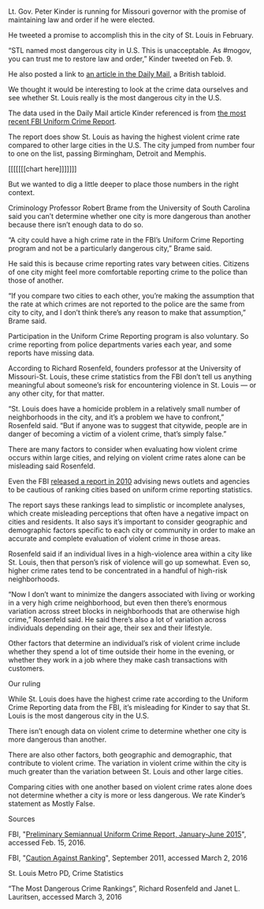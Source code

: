 Lt. Gov. Peter Kinder is running for Missouri governor with the promise of maintaining law and order if he were elected. 

He tweeted a promise to accomplish this in the city of St. Louis in February.

“STL named most dangerous city in U.S. This is unacceptable. As #mogov, you can trust me to restore law and order,” Kinder tweeted on Feb. 9.

He also posted a link to [an article in the Daily Mail](http://www.dailymail.co.uk/news/article-3437350/St-Louis-takes-number-one-spot-FBI-s-violent-cities-state.html), a British tabloid.

We thought it would be interesting to look at the crime data ourselves and see whether St. Louis really is the most dangerous city in the U.S.

The data used in the Daily Mail article Kinder referenced is from [the most recent FBI Uniform Crime Report](https://www.fbi.gov/about-us/cjis/ucr/crime-in-the-u.s/2015/preliminary-semiannual-uniform-crime-report-januaryjune-2015/home).

The report does show St. Louis as having the highest violent crime rate compared to other large cities in the U.S. The city jumped from number four to one on the list, passing Birmingham, Detroit and Memphis.

[[[[[[[chart here]]]]]]]

But we wanted to dig a little deeper to place those numbers in the right context. 

Criminology Professor Robert Brame from the University of South Carolina said you can’t determine whether one city is more dangerous than another because there isn’t enough data to do so.

“A city could have a high crime rate in the FBI’s Uniform Crime Reporting program and not be a particularly dangerous city,” Brame said.

He said this is because crime reporting rates vary between cities. Citizens of one city might feel more comfortable reporting crime to the police than those of another. 

“If you compare two cities to each other, you’re making the assumption that the rate at which crimes are not reported to the police are the same from city to city, and I don’t think there’s any reason to make that assumption,” Brame said.

Participation in the Uniform Crime Reporting program is also voluntary. So crime reporting from police departments varies each year, and some reports have missing data.

According to Richard Rosenfeld, founders professor at the University of Missouri-St. Louis,  these crime statistics from the FBI don’t tell us anything meaningful about someone’s risk for encountering violence in St. Louis — or any other city, for that matter.

“St. Louis does have a homicide problem in a relatively small number of neighborhoods in the city, and it’s a problem we have to confront,” Rosenfeld said. “But if anyone was to suggest that citywide, people are in danger of becoming a victim of a violent crime, that’s simply false.”

There are many factors to consider when evaluating how violent crime occurs within large cities, and relying on violent crime rates alone can be misleading said Rosenfeld.

Even the FBI [released a report in 2010](https://www.fbi.gov/about-us/cjis/ucr/crime-in-the-u.s/2010/crime-in-the-u.s.-2010/caution-against-ranking) advising news outlets and agencies to be cautious of ranking cities based on uniform crime reporting statistics.

The report says these rankings lead to simplistic or incomplete analyses, which create misleading perceptions that often have a negative impact on cities and residents. It also says it’s important to consider geographic and demographic factors specific to each city or community in order to make an accurate and complete evaluation of violent crime in those areas.

Rosenfeld said if an individual lives in a high-violence area within a city like St. Louis, then that person’s risk of violence will go up somewhat. Even so, higher crime rates tend to be concentrated in a handful of high-risk neighborhoods.

“Now I don’t want to minimize the dangers associated with living or working in a very high crime neighborhood, but even then there’s enormous variation across street blocks in neighborhoods that are otherwise high crime,” Rosenfeld said. He said there’s also a lot of variation across individuals depending on their age, their sex and their lifestyle.

Other factors that determine an individual’s risk of violent crime include whether they spend a lot of time outside their home in the evening, or whether they work in a job where they make cash transactions with customers.

Our ruling

While St. Louis does have the highest crime rate according to the Uniform Crime Reporting data from the FBI, it’s misleading for Kinder to say that St. Louis is the most dangerous city in the U.S.

There isn’t enough data on violent crime to determine whether one city is more dangerous than another.

There are also other factors, both geographic and demographic, that contribute to violent crime. The variation in violent crime within the city is much greater than the variation between St. Louis and other large cities.

Comparing cities with one another based on violent crime rates alone does not determine whether a city is more or less dangerous. We rate Kinder’s statement as Mostly False.

Sources

FBI, "[Preliminary Semiannual Uniform Crime Report, January-June 2015](https://www.fbi.gov/about-us/cjis/ucr/crime-in-the-u.s/2015/preliminary-semiannual-uniform-crime-report-januaryjune-2015/home)", accessed Feb. 15, 2016.

FBI, "[Caution Against Ranking](https://www.fbi.gov/about-us/cjis/ucr/crime-in-the-u.s/2010/crime-in-the-u.s.-2010/caution-against-ranking)", September 2011, accessed March 2, 2016

St. Louis Metro PD, Crime Statistics

“The Most Dangerous Crime Rankings”, Richard Rosenfeld and Janet L. Lauritsen, accessed March 3, 2016

